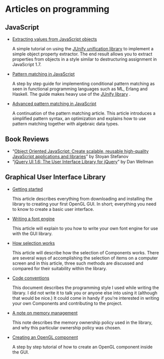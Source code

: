 # Articles on programming

## JavaScript
* [Extracting values from JavaScript objects](extracting-object-values.html) 

  A simple tutorial on using the [JUnify unification library](../projects/junify/) to implement a simple object property extractor. The end result allows you to extract properties from objects in a style similar to destructuring assignment in JavaScript 1.7.
* [Pattern matching in JavaScript](pattern-matching.html) 
  
  A step by step guide for implementing conditional pattern matching as seen in functional programming languages such as ML, Erlang and Haskell. The guide makes heavy use of the [JUnify library](../projects/junify/) .
* [Advanced pattern matching in JavaScript](advanced-pattern-matching.html) 
  
  A continuation of the pattern matching article. This article introduces a simplified pattern syntax, an optimization and explains how to use pattern matching together with algebraic data types.

## Book Reviews
* “[Object Oriented JavaScript: Create scalable, reusable high-quality JavaScript applications and libraries](object-oriented-javascript.html)” by Stoyan Stefanov
* “[jQuery UI 1.6: The User Interface Library for jQuery](jquery-ui.html)” by Dan Wellman

## Graphical User Interface Library
* [Getting started](gettingstarted.html) 
  
  This article describes everything from downloading and installing the library to creating your first OpenGL GUI. In short; everything you need to know to create a basic user interface.
* [Writing a font engine](fontengine.html) 
  
  This article will explain to you how to write your own font engine for use with the GUI library.
* [How selection works](selection.html) 
  
  This article will describe how the selection of Components works. There are several ways of accomplishing the selection of items on a computer screen and in this article, three such methods are discussed and compared for their suitability within the library.
* [Code conventions](codeconventions.html) 
  
  This document describes the programming style I used while writing the library. I did not write it to talk you or anyone else into using it (although that would be nice.) It could come in handy if you're interested in writing your own Components and contributing to the project.
* [A note on memory management](memorynote.html) 
  
  This note describes the memory ownership policy used in the library, and why this particular ownership policy was chosen.
* [Creating an OpenGL component](openglcanvas.html) 
  
  A step by step tutorial of how to create an OpenGL component inside the GUI.
